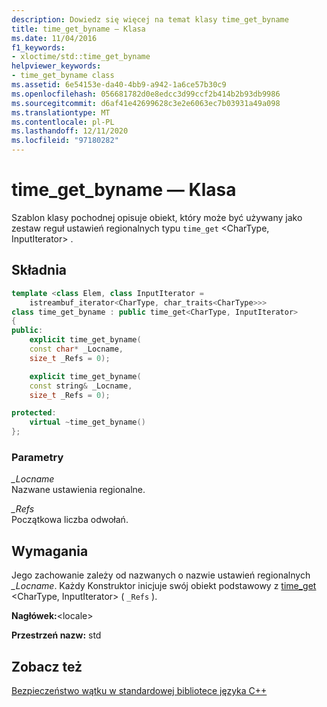 ```yaml
---
description: Dowiedz się więcej na temat klasy time_get_byname
title: time_get_byname — Klasa
ms.date: 11/04/2016
f1_keywords:
- xloctime/std::time_get_byname
helpviewer_keywords:
- time_get_byname class
ms.assetid: 6e54153e-da40-4bb9-a942-1a6ce57b30c9
ms.openlocfilehash: 056681782d0e8edcc3d99ccf2b414b2b93db9986
ms.sourcegitcommit: d6af41e42699628c3e2e6063ec7b03931a49a098
ms.translationtype: MT
ms.contentlocale: pl-PL
ms.lasthandoff: 12/11/2020
ms.locfileid: "97180282"
---
```

# <a name="time_get_byname-class"></a>time_get_byname — Klasa

Szablon klasy pochodnej opisuje obiekt, który może być używany jako zestaw reguł ustawień regionalnych typu `time_get` \<CharType, InputIterator> .

## <a name="syntax"></a>Składnia

```cpp
template <class Elem, class InputIterator =
    istreambuf_iterator<CharType, char_traits<CharType>>>
class time_get_byname : public time_get<CharType, InputIterator>
{
public:
    explicit time_get_byname(
    const char* _Locname,
    size_t _Refs = 0);

    explicit time_get_byname(
    const string& _Locname,
    size_t _Refs = 0);

protected:
    virtual ~time_get_byname()
};
```

### <a name="parameters"></a>Parametry

*_Locname*\
Nazwane ustawienia regionalne.

*_Refs*\
Początkowa liczba odwołań.

## <a name="requirements"></a>Wymagania

Jego zachowanie zależy od nazwanych o nazwie
 ustawień regionalnych *_Locname*. Każdy Konstruktor inicjuje swój obiekt podstawowy z [time_get](../standard-library/time-get-class.md#time_get) \<CharType, InputIterator> ( `_Refs` ).

**Nagłówek:**\<locale>

**Przestrzeń nazw:** std

## <a name="see-also"></a>Zobacz też

[Bezpieczeństwo wątku w standardowej bibliotece języka C++](../standard-library/thread-safety-in-the-cpp-standard-library.md)
